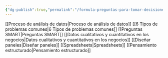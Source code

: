 ```yaml
---
{"dg-publish":true,"permalink":"/formula-preguntas-para-tomar-decisiones-basadas-en-datos/","created":"2024-03-26T00:54:24.578+01:00","updated":"2024-04-25T01:48:50.689+02:00"}
---
```


[[Proceso de análisis de datos\|Proceso de análisis de datos]]
[[6 Tipos de problemas comunes\|6 Tipos de problemas comunes]]
[[Preguntas SMART\|Preguntas SMART]]
[[Datos cualitativos y cuantitativos en los negocios\|Datos cualitativos y cuantitativos en los negocios]]
[[Diseñar paneles\|Diseñar paneles]]
[[Spreadsheets\|Spreadsheets]]
[[Pensamiento estructurado\|Pensamiento estructurado]]